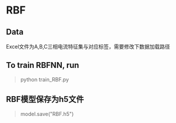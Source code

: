 # RBF

## Data
Excel文件为A,B,C三相电流特征集与对应标签，需要修改下数据加载路径

## To train RBFNN, run
> python train_RBF.py

## RBF模型保存为h5文件
> model.save("RBF.h5")

